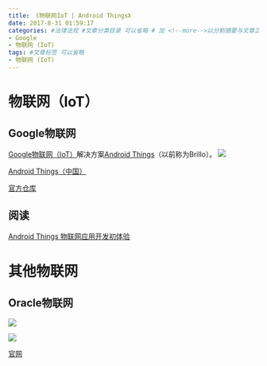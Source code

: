 ```yaml
---
title: 《物联网IoT | Android Things》
date: 2017-8-31 01:59:17
categories: #法律法规 #文章分类目录 可以省略 # 加 <!--more-->以分割摘要与文章正文。
- Google
- 物联网 (IoT)
tags: #文章标签 可以省略
- 物联网 (IoT)
---
```

# 物联网（IoT） #
## Google物联网 ##
[Google物联网（IoT）](https://developers.google.com/iot/)解决方案[Android Things](https://developer.android.google.cn/things/index.html)（以前称为Brillo）。
![](http://wx1.sinaimg.cn/mw690/0069VnN5gy1fj3chztzvzj31ae0og7ai.jpg)

<!--more-->

[Android Things（中国）](https://developer.android.google.cn/things/index.html)

[官方仓库](https://github.com/androidthings)

## 阅读 ##
[Android Things 物联网应用开发初体验](https://www.diycode.cc/topics/518)

# 其他物联网 #
## Oracle物联网 ##
![](https://i.imgur.com/IxtbrS4.png)

![](https://i.imgur.com/U9S2DXc.png)

[官网](https://www.oracle.com/solutions/internet-of-things/)







